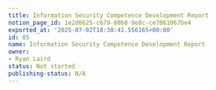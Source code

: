 ```yaml
---
title: Information Security Competence Development Report
notion_page_id: 1e2d6625-c679-80b8-9e8c-ce7061067be4
exported_at: '2025-07-02T18:38:41.556165+00:00'
id: 85
name: Information Security Competence Development Report
owner:
- Ryan Laird
status: Not started
publishing-status: N/A
---
```


